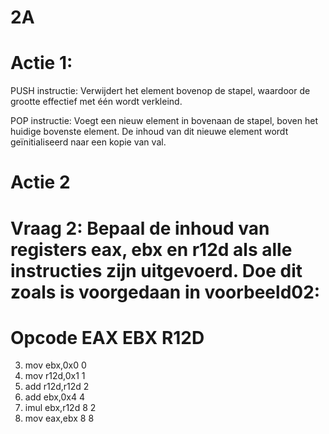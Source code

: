 # 2A
# Actie 1:
PUSH instructie: Verwijdert het element bovenop de stapel, waardoor de grootte effectief met één wordt verkleind.

POP instructie: Voegt een nieuw element in bovenaan de stapel, boven het huidige bovenste element. 
De inhoud van dit nieuwe element wordt geïnitialiseerd naar een kopie van val.

# Actie 2
# Vraag 2: Bepaal de inhoud van registers eax, ebx en r12d als alle instructies zijn uitgevoerd. Doe dit zoals is voorgedaan in voorbeeld02:
#       Opcode          EAX         EBX         R12D
3. mov ebx,0x0                      0           
4. mov r12d,0x1                                 1  
5. add r12d,r12d                                2
6. add ebx,0x4                      4
7. imul ebx,r12d                    8           2
8. mov eax,ebx           8          8           


